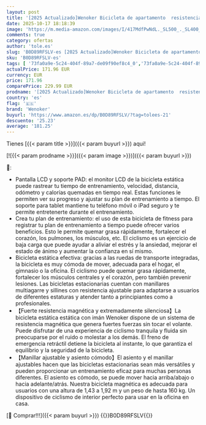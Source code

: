```yaml
---
layout: post
title: '[2025 Actualizado]Wenoker Bicicleta de apartamento  resistencia magnética ajustable  bicicleta de ejercicio con asiento cómodo y pantalla  entrenamiento cardio Home Trainer capacidad de carga de 160kg'
date: 2025-10-17 18:18:39
image: 'https://m.media-amazon.com/images/I/417MdfPwNdL._SL500_._SL400_.jpg'
comments: true
category: ofertas
author: 'tole.es'
slug: 'B0D89RFSLV-es [2025 Actualizado]Wenoker Bicicleta de apartamento...'
sku: 'B0D89RFSLV-es'
tags: [ '73fa0a9e-5c24-404f-89a7-de09f90ef8c4_0','73fa0a9e-5c24-404f-89a7-de09f90ef8c4_3901','73fa0a9e-5c24-404f-89a7-de09f90ef8c4_8901','Arborist Merchandising Root','Bicicletas estáticas','Bicicletas estáticas y de spinning para fitness','Deportes y aire libre','Fitness y ejercicio','Los favoritos de nuestros clientes: Deportes y aire libre','Máquinas de cardio para fitness','Self Service','Special Features Stores','bicicleta','wenoker','🇪🇸', ]
actualPrice: 171.96 EUR
currency: EUR
price: 171.96
comparePrice: 229.99 EUR
prodname: '[2025 Actualizado]Wenoker Bicicleta de apartamento  resistencia magnética ajustable  bicicleta de ejercicio con asiento cómodo y pantalla  entrenamiento cardio Home Trainer capacidad de carga de 160kg'
country: 'es'
flag: '🇪🇸'
brand: 'Wenoker'
buyurl: 'https://www.amazon.es/dp/B0D89RFSLV/?tag=tolees-21'
descuento: '25.23'
average: '181.25'
---
```


Tienes [{{< param title >}}]({{< param buyurl >}}) aqui!

[![{{< param prodname >}}]({{< param image >}})]({{< param buyurl >}})

🔎:

- Pantalla LCD y soporte PAD: el monitor LCD de la bicicleta estática puede rastrear tu tiempo de entrenamiento, velocidad, distancia, odómetro y calorías quemadas en tiempo real. Estas funciones le permiten ver su progreso y ajustar su plan de entrenamiento a tiempo. El soporte para tablet mantiene tu teléfono móvil o iPad seguro y te permite entretenerte durante el entrenamiento.
- Crea tu plan de entrenamiento: el uso de esta bicicleta de fitness para registrar tu plan de entrenamiento a tiempo puede ofrecer varios beneficios. Esto le permite quemar grasa rápidamente, fortalecer el corazón, los pulmones, los músculos, etc. El ciclismo es un ejercicio de baja carga que puede ayudar a aliviar el estrés y la ansiedad, mejorar el estado de ánimo y aumentar la confianza en sí mismo.
- Bicicleta estática efectiva: gracias a las ruedas de transporte integradas, la bicicleta es muy cómoda de mover, adecuada para el hogar, el gimnasio o la oficina. El ciclismo puede quemar grasa rápidamente, fortalecer los músculos centrales y el corazón, pero también prevenir lesiones. Las bicicletas estacionarias cuentan con manillares multiagarre y sillines con resistencia ajustable para adaptarse a usuarios de diferentes estaturas y atender tanto a principiantes como a profesionales.
- 【Fuerte resistencia magnética y extremadamente silenciosa】La bicicleta estática estática con imán Wenoker dispone de un sistema de resistencia magnética que genera fuertes fuerzas sin tocar el volante. Puede disfrutar de una experiencia de ciclismo tranquila y fluida sin preocuparse por el ruido o molestar a los demás. El freno de emergencia retráctil detiene la bicicleta al instante, lo que garantiza el equilibrio y la seguridad de la bicicleta.
- 【Manillar ajustable y asiento cómodo】El asiento y el manillar ajustables hacen que las bicicletas estacionarias sean más versátiles y pueden proporcionar un entrenamiento eficaz para muchas personas diferentes. El asiento es cómodo, se puede mover hacia arriba/abajo o hacia adelante/atrás. Nuestra bicicleta magnética es adecuada para usuarios con una altura de 1,43 a 1,92 m y un peso de hasta 160 kg. Un dispositivo de ciclismo de interior perfecto para usar en la oficina en casa.

[🛒 Comprar!!!]({{< param buyurl >}})
{{<world>}}B0D89RFSLV{{</world>}}
